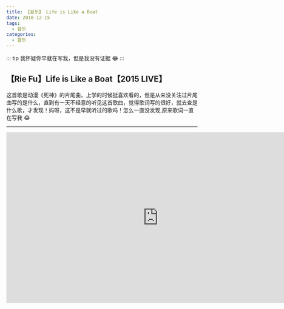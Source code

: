 ```yaml
---
title: 【音乐】 Life is Like a Boat
date: 2018-12-15
tags:
  - 音乐
categories:
  - 音乐
---
```

::: tip
我怀疑你早就在写我，但是我没有证据 :joy:
:::
<!-- more -->
## 【Rie Fu】Life is Like a Boat【2015 LIVE】

这首歌是动漫《死神》的片尾曲，上学的时候挺喜欢看的，但是从来没关注过片尾曲写的是什么，直到有一天不经意的听见这首歌曲，觉得歌词写的很好，就去查是什么歌，才发现！妈呀，这不是早就听过的歌吗！怎么一直没发现,原来歌词一直在写我  :joy:

---  

<iframe
    height=450
    width=800
    src="https://www.bilibili.com/video/BV1Bs41117fM?from=search&seid=16745575538944929333"
    frameborder=0
    allowfullscreen>
</iframe>
